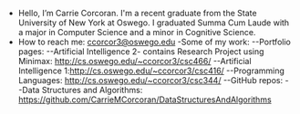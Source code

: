 - Hello, I’m Carrie Corcoran.  I'm a recent graduate from the State University of New York at Oswego.  I graduated Summa Cum Laude with a major in Computer Science and a minor in Cognitive Science.
- How to reach me: ccorcor3@oswego.edu
-Some of my work:
--Portfolio pages:
  --Artificial Intelligence 2- contains Research Project using Minimax: http://cs.oswego.edu/~ccorcor3/csc466/
  --Artificial Intelligence 1:http://cs.oswego.edu/~ccorcor3/csc416/
  --Programming Languages: http://cs.oswego.edu/~ccorcor3/csc344/
--GitHub repos:
  --Data Structures and Algorithms: https://github.com/CarrieMCorcoran/DataStructuresAndAlgorithms
